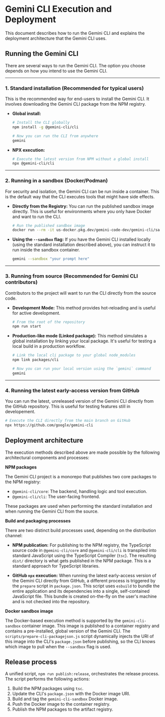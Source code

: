 # Gemini CLI Execution and Deployment

This document describes how to run the Gemini CLI and explains the deployment architecture that the Gemini CLI uses.

## Running the Gemini CLI

There are several ways to run the Gemini CLI. The option you choose depends on how you intend to use the Gemini CLI.

---

### 1. Standard installation (Recommended for typical users)

This is the recommended way for end-users to install the Gemini CLI. It involves downloading the Gemini CLI package from the NPM registry.

- **Global install:**

  ```bash
  # Install the CLI globally
  npm install -g @gemini-cli/cli

  # Now you can run the CLI from anywhere
  gemini
  ```

- **NPX execution:**
  ```bash
  # Execute the latest version from NPM without a global install
  npx @gemini-cli/cli
  ```

---

### 2. Running in a sandbox (Docker/Podman)

For security and isolation, the Gemini CLI can be run inside a container. This is the default way that the CLI executes tools that might have side effects.

- **Directly from the Registry:**
  You can run the published sandbox image directly. This is useful for environments where you only have Docker and want to run the CLI.
  ```bash
  # Run the published sandbox image
  docker run --rm -it us-docker.pkg.dev/gemini-code-dev/gemini-cli/sandbox:0.1.0
  ```
- **Using the `--sandbox` flag:**
  If you have the Gemini CLI installed locally (using the standard installation described above), you can instruct it to run inside the sandbox container.
  ```bash
  gemini --sandbox "your prompt here"
  ```

---

### 3. Running from source (Recommended for Gemini CLI contributors)

Contributors to the project will want to run the CLI directly from the source code.

- **Development Mode:**
  This method provides hot-reloading and is useful for active development.
  ```bash
  # From the root of the repository
  npm run start
  ```
- **Production-like mode (Linked package):**
  This method simulates a global installation by linking your local package. It's useful for testing a local build in a production workflow.

  ```bash
  # Link the local cli package to your global node_modules
  npm link packages/cli

  # Now you can run your local version using the `gemini` command
  gemini
  ```

---

### 4. Running the latest early-access version from GitHub

You can run the latest, unreleased version of the Gemini CLI directly from the GitHub repository. This is useful for testing features still in developement.

```bash
# Execute the CLI directly from the main branch on GitHub
npx https://github.com/google/gemini-cli
```

## Deployment architecture

The execution methods described above are made possible by the following architectural components and processes:

**NPM packages**

The Gemini CLI project is a monorepo that publishes two core packages to the NPM registry:

- `@gemini-cli/core`: The backend, handling logic and tool execution.
- `@gemini-cli/cli`: The user-facing frontend.

These packages are used when performing the standard installation and when running the Gemini CLI from the source.

**Build and packaging processes**

There are two distinct build processes used, depending on the distribution channel:

- **NPM publication:** For publishing to the NPM registry, the TypeScript source code in `@gemini-cli/core` and `@gemini-cli/cli` is transpiled into standard JavaScript using the TypeScript Compiler (`tsc`). The resulting `dist/` directory is what gets published in the NPM package. This is a standard approach for TypeScript libraries.

- **GitHub `npx` execution:** When running the latest early-access version of the Gemini CLI directly from GitHub, a different process is triggered by the `prepare` script in `package.json`. This script uses `esbuild` to bundle the entire application and its dependencies into a single, self-contained JavaScript file. This bundle is created on-the-fly on the user's machine and is not checked into the repository.

**Docker sandbox image**

The Docker-based execution method is supported by the `gemini-cli-sandbox` container image. This image is published to a container registry and contains a pre-installed, global version of the Gemini CLI. The `scripts/prepare-cli-packagejson.js` script dynamically injects the URI of this image into the CLI's `package.json` before publishing, so the CLI knows which image to pull when the `--sandbox` flag is used.

## Release process

A unified script, `npm run publish:release`, orchestrates the release process. The script performs the following actions:

1.  Build the NPM packages using `tsc`.
2.  Update the CLI's `package.json` with the Docker image URI.
3.  Build and tag the `gemini-cli-sandbox` Docker image.
4.  Push the Docker image to the container registry.
5.  Publish the NPM packages to the artifact registry.
